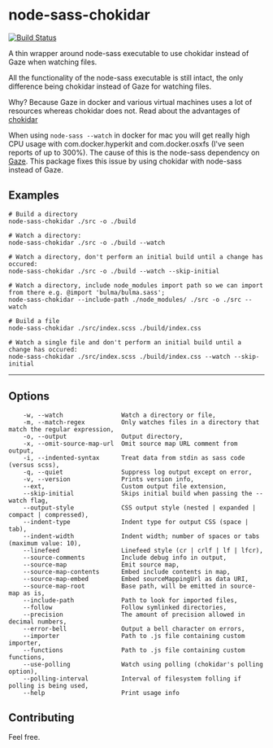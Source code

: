 # node-sass-chokidar

[![Build Status](https://travis-ci.org/michaelwayman/node-sass-chokidar.svg?branch=master)](https://travis-ci.org/michaelwayman/node-sass-chokidar)

A thin wrapper around node-sass executable to use chokidar instead of Gaze when watching files.

All the functionality of the node-sass executable is still intact, the only difference being chokidar instead of Gaze for watching files.

Why? Because Gaze in docker and various virtual machines uses a lot of resources whereas chokidar does not.
Read about the advantages of [chokidar](https://github.com/paulmillr/chokidar)

When using `node-sass --watch` in docker for mac you will get really high CPU usage with com.docker.hyperkit and com.docker.osxfs (I've seen reports of up to 300%).
The cause of this is the node-sass dependency on [Gaze](https://github.com/shama/gaze). This package fixes this issue by using chokidar with node-sass instead of Gaze.

## Examples

```
# Build a directory
node-sass-chokidar ./src -o ./build

# Watch a directory:
node-sass-chokidar ./src -o ./build --watch

# Watch a directory, don't perform an initial build until a change has occured:
node-sass-chokidar ./src -o ./build --watch --skip-initial

# Watch a directory, include node_modules import path so we can import from there e.g. @import 'bulma/bulma.sass';
node-sass-chokidar --include-path ./node_modules/ ./src -o ./src --watch

# Build a file
node-sass-chokidar ./src/index.scss ./build/index.css

# Watch a single file and don't perform an initial build until a change has occured:
node-sass-chokidar ./src/index.scss ./build/index.css --watch --skip-initial
```

____

## Options
```
    -w, --watch                Watch a directory or file,
    -m, --match-regex          Only watches files in a directory that match the regular expression,
    -o, --output               Output directory,
    -x, --omit-source-map-url  Omit source map URL comment from output,
    -i, --indented-syntax      Treat data from stdin as sass code (versus scss),
    -q, --quiet                Suppress log output except on error,
    -v, --version              Prints version info,
    --ext,                     Custom output file extension,
    --skip-initial             Skips initial build when passing the --watch flag,
    --output-style             CSS output style (nested | expanded | compact | compressed),
    --indent-type              Indent type for output CSS (space | tab),
    --indent-width             Indent width; number of spaces or tabs (maximum value: 10),
    --linefeed                 Linefeed style (cr | crlf | lf | lfcr),
    --source-comments          Include debug info in output,
    --source-map               Emit source map,
    --source-map-contents      Embed include contents in map,
    --source-map-embed         Embed sourceMappingUrl as data URI,
    --source-map-root          Base path, will be emitted in source-map as is,
    --include-path             Path to look for imported files,
    --follow                   Follow symlinked directories,
    --precision                The amount of precision allowed in decimal numbers,
    --error-bell               Output a bell character on errors,
    --importer                 Path to .js file containing custom importer,
    --functions                Path to .js file containing custom functions,
    --use-polling              Watch using polling (chokidar's polling option),
    --polling-interval         Interval of filesystem folling if polling is being used,
    --help                     Print usage info
```

## Contributing

Feel free.
